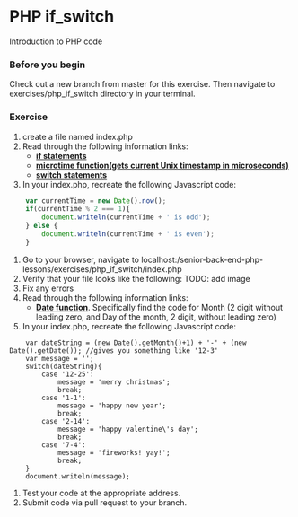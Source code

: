# PHP if_switch

Introduction to PHP code

### Before you begin

Check out a new branch from master for this exercise.  Then navigate to exercises/php_if_switch directory in your terminal.

### Exercise

1. create a file named index.php
1. Read through the following information links:
	* [**if statements**](https://www.php.net/manual/en/control-structures.if.php)
	* [**microtime function(gets current Unix timestamp in microseconds)**](https://www.php.net/manual/en/function.microtime.php)
	* [**switch statements**](https://www.php.net/manual/en/control-structures.switch.php)
1. In your index.php, recreate the following Javascript code:
```javascript
	var currentTime = new Date().now();
	if(currentTime % 2 === 1){
		document.writeln(currentTime + ' is odd');
	} else {
		document.writeln(currentTime + ' is even');
	}
```
1. Go to your browser, navigate to localhost:/senior-back-end-php-lessons/exercises/php_if_switch/index.php
1. Verify that your file looks like the following: TODO: add image
1. Fix any errors
1. Read through the following information links:
	* [**Date function**](https://www.php.net/manual/en/function.date.php).  Specifically find the code for Month (2 digit without leading zero, and Day of the month, 2 digit, without leading zero)
1. In your index.php, recreate the following Javascript code:
```Javscript
	var dateString = (new Date().getMonth()+1) + '-' + (new Date().getDate()); //gives you something like '12-3'
	var message = '';
	switch(dateString){
		case '12-25':
			message = 'merry christmas';
			break;
		case '1-1':
			message = 'happy new year';
			break;
		case '2-14':
			message = 'happy valentine\'s day';
			break;
		case '7-4':
			message = 'fireworks! yay!';
			break;
	}
	document.writeln(message);
```
1. Test your code at the appropriate address.
1. Submit code via pull request to your branch.





